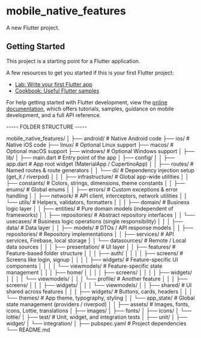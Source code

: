 # mobile_native_features

A new Flutter project.

## Getting Started

This project is a starting point for a Flutter application.

A few resources to get you started if this is your first Flutter project:

- [Lab: Write your first Flutter app](https://docs.flutter.dev/get-started/codelab)
- [Cookbook: Useful Flutter samples](https://docs.flutter.dev/cookbook)

For help getting started with Flutter development, view the
[online documentation](https://docs.flutter.dev/), which offers tutorials,
samples, guidance on mobile development, and a full API reference.


----- FOLDER STRUCTURE ----- 

mobile_native_features/
│
├── android/                     # Native Android code
├── ios/                         # Native iOS code
├── linux/                       # Optional Linux support
├── macos/                       # Optional macOS support
├── windows/                     # Optional Windows support
│
├── lib/
│   ├── main.dart                # Entry point of the app
│   ├── config/
│   │   ├── app.dart             # App root widget (MaterialApp / CupertinoApp)
│   │   ├── routes/              # Named routes & route generators
│   │   └── di/                  # Dependency injection setup (get_it / riverpod)
│   │
│   ├── infrastructure/          # Global app-wide utilities
│   │   ├── constants/           # Colors, strings, dimensions, theme constants
│   │   ├── enums/               # Global enums
│   │   ├── errors/              # Custom exceptions & error handling
│   │   ├── network/             # API client, interceptors, network utilities
│   │   └── utils/               # Helpers, validators, formatters
│   │
│   ├── domain/                  # Business logic layer
│   │   ├── entities/            # Pure domain models (independent of frameworks)
│   │   ├── repositories/        # Abstract repository interfaces
│   │   └── usecases/            # Business logic operations (single responsibility)
│   │
│   ├── data/                    # Data layer
│   │   ├── models/              # DTOs / API response models
│   │   ├── repositories/        # Repository implementations
│   │   ├── services/            # API services, Firebase, local storage
│   │   └── datasources/         # Remote / Local data sources
│   │
│   ├── presentation/            # UI layer
│   │   ├── features/            # Feature-based folder structure
│   │   │   ├── auth/
│   │   │   │   ├── screens/     # Screens like login, signup
│   │   │   │   ├── widgets/     # Feature-specific UI components
│   │   │   │   └── viewmodels/  # Feature-specific state management
│   │   │   ├── home/
│   │   │   │   ├── screens/
│   │   │   │   ├── widgets/
│   │   │   │   └── viewmodels/
│   │   │   └── profile/         # Another feature
│   │   │       ├── screens/
│   │   │       ├── widgets/
│   │   │       └── viewmodels/
│   │   ├── shared/              # UI shared across features
│   │   │   ├── widgets/         # Buttons, cards, headers
│   │   │   └── themes/          # App theme, typography, styling
│   │   └── app_state/           # Global state management (providers / riverpod)
│   │
├── assets/                       # Images, fonts, icons, Lottie, translations
│   ├── images/
│   ├── fonts/
│   ├── icons/
│   └── lottie/
│
├── test/                          # Unit, widget, and integration tests
│   ├── unit/
│   ├── widget/
│   └── integration/
│
├── pubspec.yaml                   # Project dependencies
└── README.md
